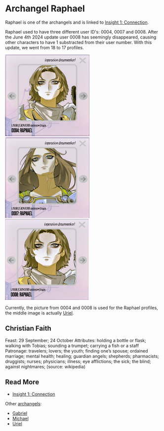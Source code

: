# Archangel Raphael

Raphael is one of the archangels and is linked to [Insight 1: Connection](../lore/insight1-connection.md).

Raphael used to have three different user ID's: 0004, 0007 and 0008. After the June 4th 2024 update user 0008 has seemingly 
disappeared, causing other characters to have 1 substracted from their user number. With this update, we went from 18 
to 17 profiles.

![img.png](../../Resources/characters/raphael/raphael0004.png)
![img_1.png](../../Resources/characters/raphael/raphael0007.png)
![img_2.png](../../Resources/characters/raphael/raphael0008.png)

Currently, the picture from 0004 and 0008 is used for the Raphael profiles, the middle 
image is actually [Uriel](uriel).

## Christian Faith

Feast: 29 September; 24 October
Attributes: holding a bottle or flask; walking with Tobias; sounding a trumpet; carrying a fish or a staff
Patronage: travelers; lovers; the youth; finding one’s spouse; ordained marriage; mental health; healing; guardian angels; 
shepherds; pharmacists; druggists; nurses; physicians; illness; eye afflictions; the sick; the blind; against nightmares;
(source: wikipedia)

## Read More

- [Insight 1: Connection](../lore/insight1-connection)

Other [archangels](archangels):

- [Gabriel](gabriel)
- [Michael](michael)
- [Uriel](uriel)